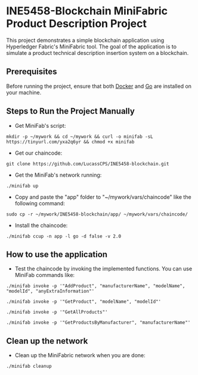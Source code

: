 # INE5458-Blockchain MiniFabric Product Description Project

This project demonstrates a simple blockchain application using Hyperledger Fabric's MiniFabric tool. The goal of the application is to simulate a product technical description insertion system on a blockchain.

## Prerequisites

Before running the project, ensure that both [Docker](https://docs.docker.com/engine/install/) and [Go](https://go.dev/doc/install) are installed on your machine. 

## Steps to Run the Project Manually

- Get MiniFab's script:

```
mkdir -p ~/mywork && cd ~/mywork && curl -o minifab -sL https://tinyurl.com/yxa2q6yr && chmod +x minifab
```

- Get our chaincode:

```
git clone https://github.com/LucassCPS/INE5458-blockchain.git
```

- Get the MiniFab's network running:

```
./minifab up
```

- Copy and paste the "app" folder to "~/mywork/vars/chaincode" like the following command:

```
sudo cp -r ~/mywork/INE5458-blockchain/app/ ~/mywork/vars/chaincode/
```

- Install the chaincode:

```
./minifab ccup -n app -l go -d false -v 2.0
```

## How to use the application

- Test the chaincode by invoking the implemented functions. You can use MiniFab commands like:

```
./minifab invoke -p '"AddProduct", "manufacturerName", "modelName", "modelId", "anyExtraInformation"'
```

```
./minifab invoke -p '"GetProduct", "modelName", "modelId"'
```

```
./minifab invoke -p '"GetAllProducts"'
```

```
./minifab invoke -p '"GetProductsByManufacturer", "manufacturerName"'
```

## Clean up the network

- Clean up the MiniFabric network when you are done:

```
./minifab cleanup
```
